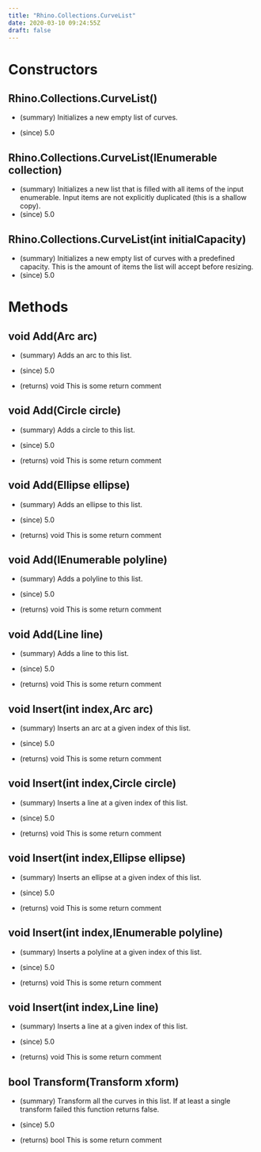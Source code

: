 ```yaml
---
title: "Rhino.Collections.CurveList"
date: 2020-03-10 09:24:55Z
draft: false
---
```


# Constructors
## Rhino.Collections.CurveList()
- (summary) 
     Initializes a new empty list of curves.
     
- (since) 5.0
## Rhino.Collections.CurveList(IEnumerable<Curve> collection)
- (summary) 
     Initializes a new list that is filled with all items of the input enumerable.
     Input items are not explicitly duplicated (this is a shallow copy).
- (since) 5.0
## Rhino.Collections.CurveList(int initialCapacity)
- (summary) 
     Initializes a new empty list of curves with a predefined capacity.
     This is the amount of items the list will accept before resizing.
- (since) 5.0
# Methods
## void Add(Arc arc)
- (summary) 
     Adds an arc to this list.
     
- (since) 5.0
- (returns) void This is some return comment
## void Add(Circle circle)
- (summary) 
     Adds a circle to this list.
     
- (since) 5.0
- (returns) void This is some return comment
## void Add(Ellipse ellipse)
- (summary) 
     Adds an ellipse to this list.
     
- (since) 5.0
- (returns) void This is some return comment
## void Add(IEnumerable<Point3d> polyline)
- (summary) 
     Adds a polyline to this list.
     
- (since) 5.0
- (returns) void This is some return comment
## void Add(Line line)
- (summary) 
     Adds a line to this list.
     
- (since) 5.0
- (returns) void This is some return comment
## void Insert(int index,Arc arc)
- (summary) 
     Inserts an arc at a given index of this list.
     
- (since) 5.0
- (returns) void This is some return comment
## void Insert(int index,Circle circle)
- (summary) 
     Inserts a line at a given index of this list.
     
- (since) 5.0
- (returns) void This is some return comment
## void Insert(int index,Ellipse ellipse)
- (summary) 
     Inserts an ellipse at a given index of this list.
     
- (since) 5.0
- (returns) void This is some return comment
## void Insert(int index,IEnumerable<Point3d> polyline)
- (summary) 
     Inserts a polyline at a given index of this list.
     
- (since) 5.0
- (returns) void This is some return comment
## void Insert(int index,Line line)
- (summary) 
     Inserts a line at a given index of this list.
     
- (since) 5.0
- (returns) void This is some return comment
## bool Transform(Transform xform)
- (summary) 
     Transform all the curves in this list. If at least a single transform failed 
     this function returns false.
     
- (since) 5.0
- (returns) bool This is some return comment
